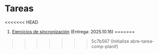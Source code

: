 # Tareas


<<<<<<< HEAD
1. [Ejercicios de sincronización](./1/README.md) (Entrega: 2025.10.16)
=======
<!-- 1. [Ejercicios de sincronización](./1/README.md) (Entrega: 20xx.xx.xx) -->
>>>>>>> 5c7b567 (Initialize abre-tarea-comp-planif)
<!-- 2. [Profundizando en la administración de memoria](./2/README.md) (Entrega: 20xx.xx.xx) -->
<!-- 3. [La vida de un byte de datos](./3/README.md) (Entrega: 20xx.xx.xx) -->
